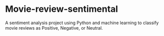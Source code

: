 # Movie-review-sentimental
A sentiment analysis project using Python and machine learning to classify movie reviews as Positive, Negative, or Neutral.
